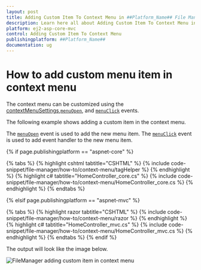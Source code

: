 ```yaml
---
layout: post
title: Adding Custom Item To Context Menu in ##Platform_Name## File Manager Control | Syncfusion
description: Learn here all about Adding Custom Item To Context Menu in Syncfusion ##Platform_Name## File Manager control of Syncfusion Essential JS 2 and more.
platform: ej2-asp-core-mvc
control: Adding Custom Item To Context Menu
publishingplatform: ##Platform_Name##
documentation: ug
---
```


# How to add custom menu item in context menu

The context menu can be customized using the [contextMenuSettings](https://help.syncfusion.com/cr/aspnetcore-js2/Syncfusion.EJ2~Syncfusion.EJ2.FileManager.FileManager~ContextMenuSettings.html),[`menuOpen`](https://help.syncfusion.com/cr/aspnetcore-js2/Syncfusion.EJ2~Syncfusion.EJ2.FileManager.FileManager~MenuOpen.html), and [`menuClick`](https://help.syncfusion.com/cr/aspnetcore-js2/Syncfusion.EJ2~Syncfusion.EJ2.FileManager.FileManager~MenuClick.html) events.

The following example shows adding a custom item in the context menu.

The [`menuOpen`](https://help.syncfusion.com/cr/aspnetcore-js2/Syncfusion.EJ2~Syncfusion.EJ2.FileManager.FileManager~MenuOpen.html) event is used to add the new menu item. The [`menuClick`](https://help.syncfusion.com/cr/aspnetcore-js2/Syncfusion.EJ2~Syncfusion.EJ2.FileManager.FileManager~MenuClick.html) event is used to add event handler to the new menu item.

{% if page.publishingplatform == "aspnet-core" %}

{% tabs %}
{% highlight cshtml tabtitle="CSHTML" %}
{% include code-snippet/file-manager/how-to/context-menu/tagHelper %}
{% endhighlight %}
{% highlight c# tabtitle="HomeController_core.cs" %}
{% include code-snippet/file-manager/how-to/context-menu/HomeController_core.cs %}
{% endhighlight %}
{% endtabs %}

{% elsif page.publishingplatform == "aspnet-mvc" %}

{% tabs %}
{% highlight razor tabtitle="CSHTML" %}
{% include code-snippet/file-manager/how-to/context-menu/razor %}
{% endhighlight %}
{% highlight c# tabtitle="HomeController_mvc.cs" %}
{% include code-snippet/file-manager/how-to/context-menu/HomeController_mvc.cs %}
{% endhighlight %}
{% endtabs %}
{% endif %}



The output will look like the image below.

![FileManager adding custom item in context menu](../images/custom_contextmenu.png)
